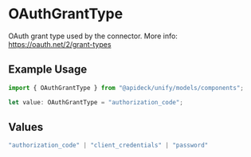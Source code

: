 # OAuthGrantType

OAuth grant type used by the connector. More info: https://oauth.net/2/grant-types

## Example Usage

```typescript
import { OAuthGrantType } from "@apideck/unify/models/components";

let value: OAuthGrantType = "authorization_code";
```

## Values

```typescript
"authorization_code" | "client_credentials" | "password"
```